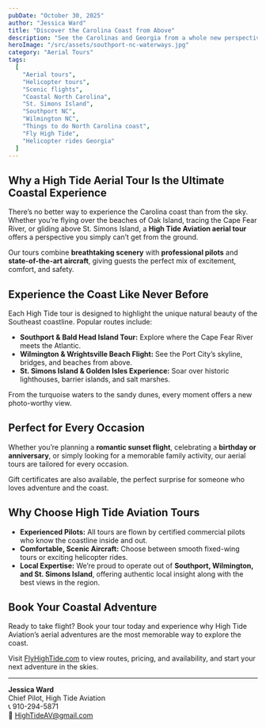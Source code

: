 ```yaml
---
pubDate: "October 30, 2025"
author: "Jessica Ward"
title: "Discover the Carolina Coast from Above"
description: "See the Carolinas and Georgia from a whole new perspective. Explore why High Tide Aviation’s scenic airplane and helicopter tours are the best way to experience the coast."
heroImage: "/src/assets/southport-nc-waterways.jpg"
category: "Aerial Tours"
tags:
  [
    "Aerial tours",
    "Helicopter tours",
    "Scenic flights",
    "Coastal North Carolina",
    "St. Simons Island",
    "Southport NC",
    "Wilmington NC",
    "Things to do North Carolina coast",
    "Fly High Tide",
    "Helicopter rides Georgia"
  ]
---
```


## Why a High Tide Aerial Tour Is the Ultimate Coastal Experience

There’s no better way to experience the Carolina coast than from the sky. Whether you’re flying over the beaches of Oak Island, tracing the Cape Fear River, or gliding above St. Simons Island, a **High Tide Aviation aerial tour** offers a perspective you simply can’t get from the ground.  

Our tours combine **breathtaking scenery** with **professional pilots** and **state-of-the-art aircraft**, giving guests the perfect mix of excitement, comfort, and safety.

## Experience the Coast Like Never Before

Each High Tide tour is designed to highlight the unique natural beauty of the Southeast coastline. Popular routes include:  

- **Southport & Bald Head Island Tour:** Explore where the Cape Fear River meets the Atlantic.  
- **Wilmington & Wrightsville Beach Flight:** See the Port City’s skyline, bridges, and beaches from above.  
- **St. Simons Island & Golden Isles Experience:** Soar over historic lighthouses, barrier islands, and salt marshes.  

From the turquoise waters to the sandy dunes, every moment offers a new photo-worthy view.

## Perfect for Every Occasion

Whether you’re planning a **romantic sunset flight**, celebrating a **birthday or anniversary**, or simply looking for a memorable family activity, our aerial tours are tailored for every occasion.  

Gift certificates are also available, the perfect surprise for someone who loves adventure and the coast.

## Why Choose High Tide Aviation Tours

- **Experienced Pilots:** All tours are flown by certified commercial pilots who know the coastline inside and out.  
- **Comfortable, Scenic Aircraft:** Choose between smooth fixed-wing tours or exciting helicopter rides.  
- **Local Expertise:** We’re proud to operate out of **Southport, Wilmington, and St. Simons Island**, offering authentic local insight along with the best views in the region.  

## Book Your Coastal Adventure

Ready to take flight? Book your tour today and experience why High Tide Aviation’s aerial adventures are the most memorable way to explore the coast.

Visit [FlyHighTide.com](https://flyhightide.com/packages/custom-tours) to view routes, pricing, and availability, and start your next adventure in the skies.

---
**Jessica Ward**  
Chief Pilot, High Tide Aviation  
📞 910-294-5871  
📧 HighTideAV@gmail.com
